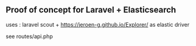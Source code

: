 ## Proof of concept for Laravel + Elasticsearch

uses : laravel scout + https://jeroen-g.github.io/Explorer/ as elastic driver

see routes/api.php
